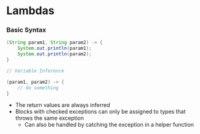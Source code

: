 # Lambdas

### Basic Syntax

```java
(String param1, String param2) -> {
    System.out.println(param1);
    System.out.println(param2);
}

// Variable Inference

(param1, param2) -> {
    // do something
}
```

* The return values are always inferred
* Blocks with checked exceptions can only be assigned to types that throws the same exception
  * Can also be handled by catching the exception in a helper function



